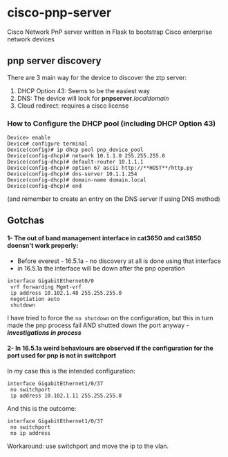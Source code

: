 # cisco-pnp-server
Cisco Network PnP server written in Flask to bootstrap Cisco enterprise network devices

## pnp server discovery
There are 3 main way for the device to discover the ztp server:

1. DHCP Option 43: Seems to be the easiest way
2. DNS: The device will look for **pnpserver**.*localdomain*
3. Cloud redirect: requires a cisco license

### How to Configure the DHCP pool (including DHCP Option 43)
```
Device> enable
Device# configure terminal
Device(config)# ip dhcp pool pnp_device_pool
Device(config-dhcp)# network 10.1.1.0 255.255.255.0
Device(config-dhcp)# default-router 10.1.1.1
Device(config-dhcp)# option 67 ascii http://**HOST**/http.py
Device(config-dhcp)# dns-server 10.1.1.254
Device(config-dhcp)# domain-name domain.local
Device(config-dhcp)# end
```
(and remember to create an entry on the DNS server if using DNS method)

## Gotchas
#### 1- The out of band management interface in cat3650 and cat3850 doensn't work properly:
  * Before everest - 16.5.1a - no discovery at all is done using that interface
  * in 16.5.1a the interface will be down after the pnp operation  
  
   ```
   interface GigabitEthernet0/0
    vrf forwarding Mgmt-vrf
    ip address 10.102.1.48 255.255.255.0
    negotiation auto
    shutdown
   ```
   I have tried to force the `no shutdown` on the configuration, but this in turn made the pnp process fail AND shutted down the port anyway - **_investigations in process_**
   
#### 2- In 16.5.1a weird behaviours are observed if the configuration for the port used for pnp is not in switchport
  In my case this is the intended configuration:
```
interface GigabitEthernet1/0/37
 no switchport
 ip address 10.102.1.11 255.255.255.0
```
  And this is the outcome:
```
interface GigabitEthernet1/0/37
 no switchport
 no ip address
```
Workaround: use switchport and move the ip to the vlan.
